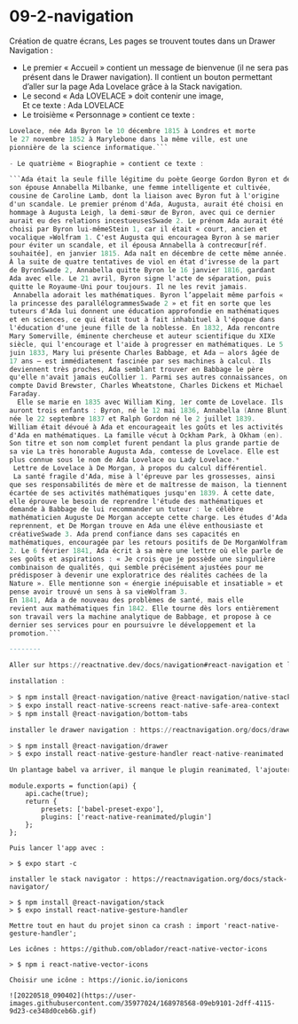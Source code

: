 # 09-2-navigation

Création de quatre écrans, Les pages se trouvent toutes dans un Drawer Navigation :
- Le premier « Accueil » contient un message de bienvenue (il ne sera pas présent dans le Drawer navigation).
Il contient un bouton permettant d’aller sur la page Ada Lovelace grâce à la Stack navigation.  
- Le second « Ada LOVELACE » doit contenir une image,  
Et ce texte : Ada LOVELACE  
- Le troisième « Personnage » contient ce texte : 
 
```Ada Lovelace, de son nom complet Augusta Ada King, comtesse de 
Lovelace, née Ada Byron le 10 décembre 1815 à Londres et morte 
le 27 novembre 1852 à Marylebone dans la même ville, est une 
pionnière de la science informatique.```

- Le quatrième « Biographie » contient ce texte :  

```Ada était la seule fille légitime du poète George Gordon Byron et de 
son épouse Annabella Milbanke, une femme intelligente et cultivée, 
cousine de Caroline Lamb, dont la liaison avec Byron fut à l'origine 
d'un scandale. Le premier prénom d'Ada, Augusta, aurait été choisi en 
hommage à Augusta Leigh, la demi-sœur de Byron, avec qui ce dernier 
aurait eu des relations incestueusesSwade 2. Le prénom Ada aurait été 
choisi par Byron lui-mêmeStein 1, car il était « court, ancien et 
vocalique »Wolfram 1. C'est Augusta qui encouragea Byron à se marier 
pour éviter un scandale, et il épousa Annabella à contrecœur[réf. 
souhaitée], en janvier 1815. Ada naît en décembre de cette même année. 
À la suite de quatre tentatives de viol en état d'ivresse de la part 
de ByronSwade 2, Annabella quitte Byron le 16 janvier 1816, gardant 
Ada avec elle. Le 21 avril, Byron signe l'acte de séparation, puis 
quitte le Royaume-Uni pour toujours. Il ne les revit jamais.
 Annabella adorait les mathématiques. Byron l’appelait même parfois « 
la princesse des parallélogrammesSwade 2 » et fit en sorte que les 
tuteurs d'Ada lui donnent une éducation approfondie en mathématiques 
et en sciences, ce qui était tout à fait inhabituel à l'époque dans 
l'éducation d'une jeune fille de la noblesse. En 1832, Ada rencontre 
Mary Somerville, éminente chercheuse et auteur scientifique du XIXe 
siècle, qui l'encourage et l'aide à progresser en mathématiques. Le 5 
juin 1833, Mary lui présente Charles Babbage, et Ada — alors âgée de 
17 ans — est immédiatement fascinée par ses machines à calcul. Ils 
deviennent très proches, Ada semblant trouver en Babbage le père 
qu'elle n'avait jamais euCollier 1. Parmi ses autres connaissances, on 
compte David Brewster, Charles Wheatstone, Charles Dickens et Michael 
Faraday.  
  Elle se marie en 1835 avec William King, 1er comte de Lovelace. Ils 
auront trois enfants : Byron, né le 12 mai 1836, Annabella (Anne Blunt) 
née le 22 septembre 1837 et Ralph Gordon né le 2 juillet 1839. 
William était dévoué à Ada et encourageait les goûts et les activités 
d'Ada en mathématiques. La famille vécut à Ockham Park, à Okham (en). 
Son titre et son nom complet furent pendant la plus grande partie de 
sa vie La très honorable Augusta Ada, comtesse de Lovelace. Elle est 
plus connue sous le nom de Ada Lovelace ou Lady Lovelace.*  
 Lettre de Lovelace à De Morgan, à propos du calcul différentiel.
 La santé fragile d'Ada, mise à l'épreuve par les grossesses, ainsi 
que ses responsabilités de mère et de maîtresse de maison, la tiennent 
écartée de ses activités mathématiques jusqu'en 1839. À cette date, 
elle éprouve le besoin de reprendre l'étude des mathématiques et 
demande à Babbage de lui recommander un tuteur : le célèbre 
mathématicien Auguste De Morgan accepte cette charge. Les études d'Ada 
reprennent, et De Morgan trouve en Ada une élève enthousiaste et 
créativeSwade 3. Ada prend confiance dans ses capacités en 
mathématiques, encouragée par les retours positifs de De MorganWolfram 
2. Le 6 février 1841, Ada écrit à sa mère une lettre où elle parle de 
ses goûts et aspirations : « Je crois que je possède une singulière 
combinaison de qualités, qui semble précisément ajustées pour me 
prédisposer à devenir une exploratrice des réalités cachées de la 
Nature ». Elle mentionne son « énergie inépuisable et insatiable » et 
pense avoir trouvé un sens à sa vieWolfram 3.
En 1841, Ada a de nouveau des problèmes de santé, mais elle 
revient aux mathématiques fin 1842. Elle tourne dès lors entièrement 
son travail vers la machine analytique de Babbage, et propose à ce 
dernier ses services pour en poursuivre le développement et la 
promotion.```

--------

Aller sur https://reactnative.dev/docs/navigation#react-navigation et le Tab navigation est visible tout en bas de la page et nous amène sur : https://reactnavigation.org/docs/tab-based-navigation/

installation :

> $ npm install @react-navigation/native @react-navigation/native-stack  
> $ expo install react-native-screens react-native-safe-area-context  
> $ npm install @react-navigation/bottom-tabs  

installer le drawer navigation : https://reactnavigation.org/docs/drawer-navigator/#installation  

> $ npm install @react-navigation/drawer  
> $ expo install react-native-gesture-handler react-native-reanimated  

Un plantage babel va arriver, il manque le plugin reanimated, l'ajouter dans babel.config.js ( solution ici : https://github.com/software-mansion/react-native-reanimated/issues/1875 )
```
    module.exports = function(api) {
    	api.cache(true);
    	return {
	    	presets: ['babel-preset-expo'],
	    	plugins: ['react-native-reanimated/plugin']
    	};
    };
```
Puis lancer l'app avec :

> $ expo start -c  

installer le stack navigator : https://reactnavigation.org/docs/stack-navigator/

> $ npm install @react-navigation/stack  
> $ expo install react-native-gesture-handler  

Mettre tout en haut du projet sinon ca crash : import 'react-native-gesture-handler';  

Les icônes : https://github.com/oblador/react-native-vector-icons  

> $ npm i react-native-vector-icons  

Choisir une icône : https://ionic.io/ionicons

![20220518_090402](https://user-images.githubusercontent.com/35977024/168978568-09eb9101-2dff-4115-9d23-ce348d0ceb6b.gif)
